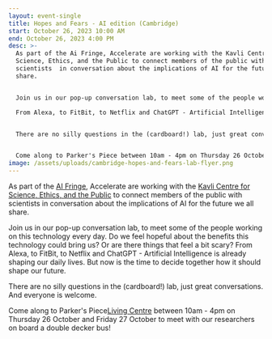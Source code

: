 ```yaml
---
layout: event-single
title: Hopes and Fears - AI edition (Cambridge)
start: October 26, 2023 10:00 AM
end: October 26, 2023 4:00 PM
desc: >-
  As part of the Ai Fringe, Accelerate are working with the Kavli Centre for
  Science, Ethics, and the Public to connect members of the public with
  scientists  in conversation about the implications of AI for the future we all
  share. 


  Join us in our pop-up conversation lab, to meet some of the people working on this technology every day. Do we feel hopeful about the benefits this technology could bring us? Or are there things that feel a bit scary?

  From Alexa, to FitBit, to Netflix and ChatGPT - Artificial Intelligence is already shaping our daily lives. But now is the time to decide together how it should shape our future.


  There are no silly questions in the (cardboard!) lab, just great conversations. And everyone is welcome.


  C﻿ome along to Parker's Piece between 10am - 4pm on Thursday 26 October and Friday 27 October to meet with our researchers on board a double decker bus!
image: /assets/uploads/cambridge-hopes-and-fears-lab-flyer.png
---
```

As part of the [AI Fringe](https://aifringe.org/), Accelerate are working with the [Kavli Centre for Science, Ethics, and the Public](https://www.kcesp.ac.uk/) to connect members of the public with scientists  in conversation about the implications of AI for the future we all share. 

Join us in our pop-up conversation lab, to meet some of the people working on this technology every day. Do we feel hopeful about the benefits this technology could bring us? Or are there things that feel a bit scary?
From Alexa, to FitBit, to Netflix and ChatGPT - Artificial Intelligence is already shaping our daily lives. But now is the time to decide together how it should shape our future.

There are no silly questions in the (cardboard!) lab, just great conversations. And everyone is welcome.

C﻿ome along to Parker's Piece[Living Centre](https://www.thelivingcentre.org/contact/) between 10am - 4pm on Thursday 26 October and Friday 27 October to meet with our researchers on board a double decker bus!